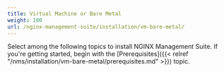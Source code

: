 ```yaml
---
title: Virtual Machine or Bare Metal
weight: 100
url: /nginx-management-suite/installation/vm-bare-metal/
---
```


Select among the following topics to install NGINX Management Suite. If you're getting started, begin with the [Prerequisites]({{< relref "/nms/installation/vm-bare-metal/prerequisites.md" >}}) topic.

